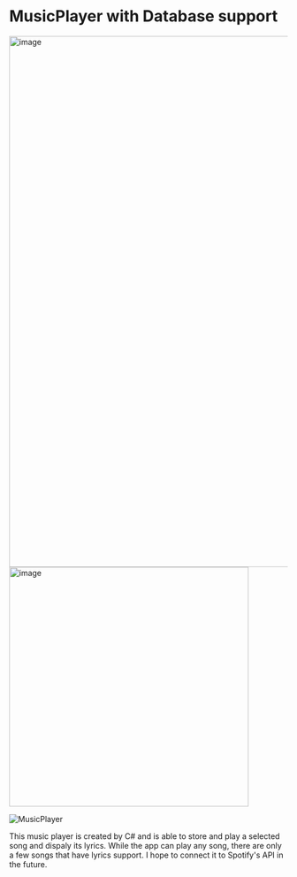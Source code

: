 # MusicPlayer with Database support 

<img width="960" alt="image" src="https://user-images.githubusercontent.com/109251004/211236087-d5a4d50d-2151-4569-b33e-a25d4c5d6c42.png">
<img width="433" alt="image" src="https://user-images.githubusercontent.com/109251004/211236183-549341bb-a7be-4af4-ba99-b5e15150a748.png">


![MusicPlayer](https://user-images.githubusercontent.com/109251004/211240174-4f5aab88-1aab-4e16-a9aa-ba3f4b18c3d6.png)


This music player is created by C# and is able to store and play a selected song and dispaly its lyrics. While the app can play any song, there are only a few songs
that have lyrics support. I hope to connect it to Spotify's API in the future.
